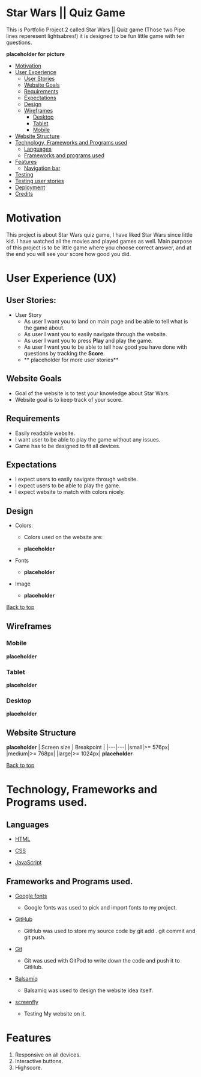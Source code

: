 # Star Wars || Quiz Game

This is Portfolio Project 2 called Star Wars || Quiz game (Those two Pipe lines reperesent lightsabres!) it is designed to be fun little game with ten questions.

**placeholder for picture**

- [Motivation](#motivation)
- [User Experience](#user-experience-ux)
    - [User Stories](#user-stories)
    - [Website Goals](#website-goals)
    - [Requirements](#requirements)
    - [Expectations](#expectations)
    - [Design](#design)
    - [Wireframes](#wireframes)
        - [Desktop](#desktop)
        - [Tablet](#tablet)
        - [Mobile](#mobile)
- [Website Structure](#website-structure)
- [Technology, Frameworks and Programs used](#technology-frameworks-and-programs-used)
    - [Languages](#languages)
    - [Frameworks and programs used](#frameworks-and-programs-used)
- [Features](#features)
    - [Navigation bar](#navigation-bar)
- [Testing](#testing)
- [Testing user stories](#testing-user-stories)
- [Deployment](#deployment)
- [Credits](#credits)

# Motivation

This project is about Star Wars quiz game, I have liked Star Wars since little kid. I have watched all the movies and played games as well.
Main purpose of this project is to be little game where you choose correct answer, and at the end you will see your score how good you did.

# User Experience (UX)

## User Stories:
- User Story
    - As user I want you to land on main page and be able to tell what is the game about.
    - As user I want you to easily navigate through the website.
    - As user I want you to press **Play** and play the game.
    - As user I want you to be able to tell how good you have done with questions by tracking the **Score**.
    - ** placeholder for more user stories** 

## Website Goals

- Goal of the website is to test your knowledge about Star Wars.
- Website goal is to keep track of your score.

## Requirements

- Easily readable website.
- I want user to be able to play the game without any issues.
- Game has to be designed to fit all devices.

## Expectations

- I expect users to easily navigate through website.
- I expect users to be able to play the game.
- I expect website to match with colors nicely.

## Design 

- Colors:
    - Colors used on the website are:

    - **placeholder**

- Fonts
    - **placeholder**

- Image 
    - **placeholder**

[Back to top](#star-wars--quiz-game)

## Wireframes

### Mobile

**placeholder**

### Tablet 

**placeholder**

### Desktop

**placeholder**

## Website Structure

**placeholder**
|  Screen size |  Breakpoint |
|---|---|
|small|>= 576px|
|medium|>= 768px|
|large|>= 1024px|
**placeholder**

[Back to top](#star-wars--quiz-game)

# Technology, Frameworks and Programs used.

## Languages

- [HTML](https://en.wikipedia.org/wiki/HTML5)

- [CSS](https://en.wikipedia.org/wiki/CSS)

- [JavaScript](https://en.wikipedia.org/wiki/JavaScript)

## Frameworks and Programs used.

- [Google fonts](https://fonts.google.com/)
    - Google fonts was used to pick and import fonts to my project.
    
- [GitHub](https://github.com/)
    - GitHub was used to store my source code by git add . git commit and git push.

- [Git](https://gitpod.io/)
    - Git was used with GitPod to write down the code and push it to GitHub.
    
- [Balsamiq](https://balsamiq.com/)
    - Balsamiq was used to design the website idea itself.

- [screenfly](https://screenfly.org/)
    - Testing My website on it.

# Features

1. Responsive on all devices.
2. Interactive buttons.
3. Highscore.